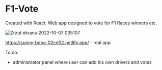 # F1-Vote
Created with React. Web app designed to vote for F1 Races winners etc.

![Zrzut ekranu 2022-10-07 035107](https://user-images.githubusercontent.com/36999577/194449568-bbcb4f63-c291-486c-8bcb-b5097fe7ccb2.png)

https://sunny-boba-02ce02.netlify.app/ - real app

To do:
- administrator panel where user can add his own drivers and votes

